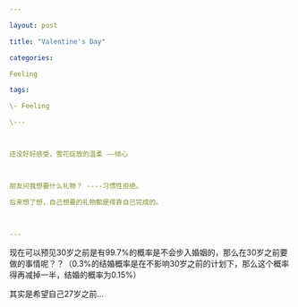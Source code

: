 ```yaml
---

layout: post

title: "Valentine's Day"

categories:

Feeling

tags:

\- Feeling

\---



还没好好感受，雪花绽放的温柔 ——倾心



朋友问我想要什么礼物？ ----习惯性拒绝。

后来想了想，自己想要的礼物都是得靠自己完成的。



---
```


现在可以预见30岁之前是有99.7%的概率是不会步入婚姻的，那么在30岁之前要做的事情呢？？（0.3%的结婚概率是在不影响30岁之前的计划下，那么这个概率得再减掉一半，结婚的概率为0.15%）

其实是希望自己27岁之前...



